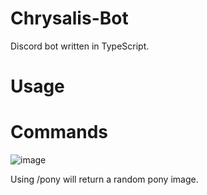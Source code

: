 # Chrysalis-Bot
Discord bot written in TypeScript.
# Usage

# Commands
![image](https://user-images.githubusercontent.com/111367090/194105256-fd82b33e-93e3-45c3-9626-fc8cde8cfeb8.png)

Using /pony will return a random pony image.
